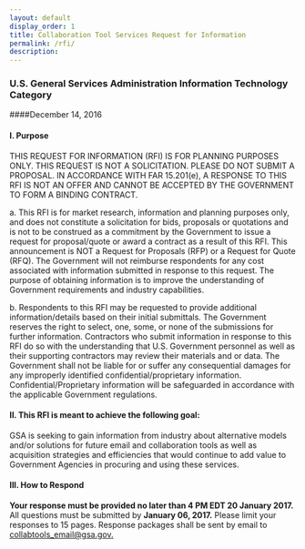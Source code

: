 ```yaml
---
layout: default
display_order: 1
title: Collaboration Tool Services Request for Information
permalink: /rfi/
description:
---
```

### U.S.	General Services Administration Information Technology Category
####December 14, 2016
#### I.	Purpose
THIS REQUEST FOR INFORMATION (RFI) IS FOR PLANNING PURPOSES ONLY. THIS REQUEST IS NOT A SOLICITATION. PLEASE DO NOT SUBMIT A PROPOSAL. IN ACCORDANCE WITH FAR 15.201(e), A RESPONSE TO THIS RFI IS NOT AN OFFER AND CANNOT BE ACCEPTED BY THE GOVERNMENT TO FORM   A BINDING CONTRACT.

a. This RFI is for market research, information and planning purposes only, and does not constitute a solicitation for bids, proposals or quotations and is not to be construed as a commitment by the Government to issue a request for proposal/quote or award a contract as a result of this RFI. This announcement is NOT a Request for Proposals (RFP) or a Request for Quote (RFQ). The Government will not reimburse respondents for any cost associated with information submitted in response to this request. The purpose of obtaining information is to improve the understanding of Government requirements and industry capabilities.

b. Respondents to this RFI may be requested to provide additional information/details based on their initial submittals. The Government reserves the right to select, one, some, or none of the submissions for further information. Contractors who submit information in response to this RFI do so with the understanding that U.S. Government personnel as well as their supporting contractors may review their materials and or data. The Government shall not be liable for or suffer any consequential damages for any improperly identified confidential/proprietary information. Confidential/Proprietary information will be safeguarded in accordance with the applicable Government regulations.

#### II. This RFI is meant to achieve the following goal:
GSA is seeking to gain information from industry about alternative models and/or solutions for future email and collaboration tools as well as acquisition strategies and efficiencies that would continue to add value to Government Agencies in procuring and using these services.

#### III.	How to Respond
**Your response must be provided no later than 4 PM EDT 20 January 2017.**  All questions must be submitted by **January 06, 2017.** Please limit your responses to 15 pages. Response packages shall   be sent by email to [collabtools_email@gsa.gov.](mailto:collabtools_email@gsa.gov) 
